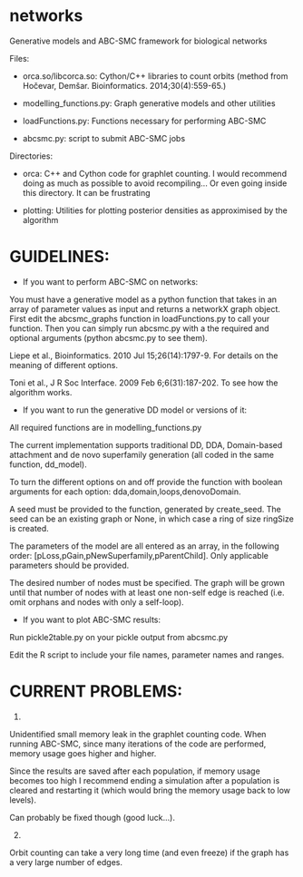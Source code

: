 networks
========

Generative models and ABC-SMC framework for biological networks

Files:

- orca.so/libcorca.so: Cython/C++ libraries to count orbits (method from Hočevar, Demšar. Bioinformatics. 2014;30(4):559-65.)

- modelling_functions.py: Graph generative models and other utilities

- loadFunctions.py: Functions necessary for performing ABC-SMC

- abcsmc.py: script to submit ABC-SMC jobs

Directories:

- orca: C++ and Cython code for graphlet counting. I would recommend doing as much as possible to avoid recompiling... Or even going inside this directory. It can be frustrating

- plotting: Utilities for plotting posterior densities as approximised by the algorithm

GUIDELINES:
===========

- If you want to perform ABC-SMC on networks:

You must have a generative model as a python function that takes in an array of parameter values as input and returns a networkX graph object.
First edit the abcsmc_graphs function in loadFunctions.py to call your function.
Then you can simply run abcsmc.py with a the required and optional arguments (python abcsmc.py to see them).

Liepe et al., Bioinformatics. 2010 Jul 15;26(14):1797-9. For details on the meaning of different options.

Toni et al., J R Soc Interface. 2009 Feb 6;6(31):187-202. To see how the algorithm works.


- If you want to run the generative DD model or versions of it:

All required functions are in modelling_functions.py

The current implementation supports traditional DD, DDA, Domain-based attachment and de novo superfamily generation (all coded in the same function, dd_model).

To turn the different options on and off provide the function with boolean arguments for each option: dda,domain,loops,denovoDomain.

A seed must be provided to the function, generated by create_seed. The seed can be an existing graph or None, in which case a ring of size ringSize is created.

The parameters of the model are all entered as an array, in the following order: [pLoss,pGain,pNewSuperfamily,pParentChild]. Only applicable parameters should be provided.

The desired number of nodes must be specified. The graph will be grown until that number of nodes with at least one non-self edge is reached (i.e. omit orphans and nodes with only a self-loop).

- If you want to plot ABC-SMC results:

Run pickle2table.py on your pickle output from abcsmc.py

Edit the R script to include your file names, parameter names and ranges.


CURRENT PROBLEMS:
================

1.

Unidentified small memory leak in the graphlet counting code. When running ABC-SMC, since many iterations of the code are performed, memory usage goes higher and higher.

Since the results are saved after each population, if memory usage becomes too high I recommend ending a simulation after a population is cleared and restarting it (which would bring the memory usage back to low levels).

Can probably be fixed though (good luck...).

2.

Orbit counting can take a very long time (and even freeze) if the graph has a very large number of edges.
